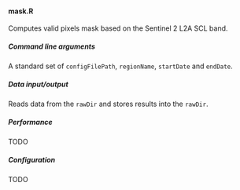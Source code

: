 #### mask.R

Computes valid pixels mask based on the Sentinel 2 L2A SCL band.

##### Command line arguments

A standard set of `configFilePath`, `regionName`, `startDate` and `endDate`.

##### Data input/output

Reads data from the `rawDir` and stores results into the `rawDir`.

##### Performance

TODO

##### Configuration

TODO

